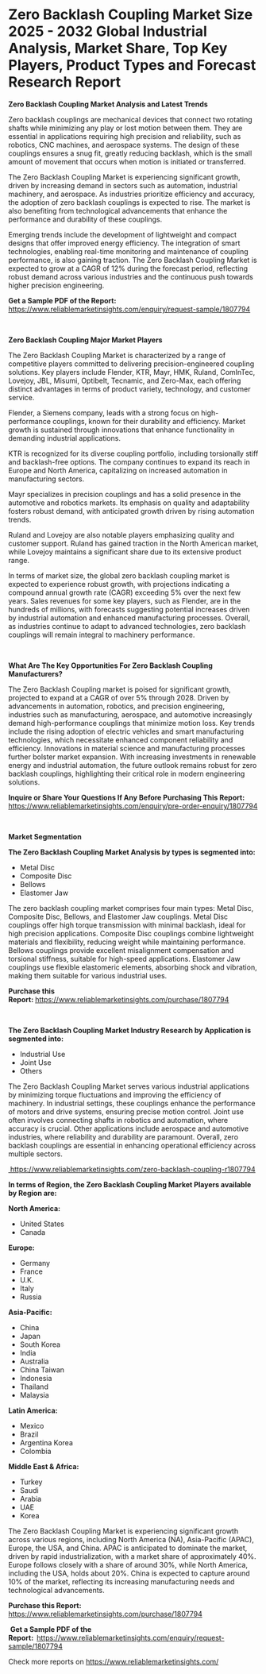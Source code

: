 <p><h1>Zero Backlash Coupling Market Size 2025 - 2032 Global Industrial Analysis, Market Share, Top Key Players, Product Types and Forecast Research Report</h1></p><p><strong>Zero Backlash Coupling Market Analysis and Latest Trends</strong></p>
<p><p>Zero backlash couplings are mechanical devices that connect two rotating shafts while minimizing any play or lost motion between them. They are essential in applications requiring high precision and reliability, such as robotics, CNC machines, and aerospace systems. The design of these couplings ensures a snug fit, greatly reducing backlash, which is the small amount of movement that occurs when motion is initiated or transferred. </p><p>The Zero Backlash Coupling Market is experiencing significant growth, driven by increasing demand in sectors such as automation, industrial machinery, and aerospace. As industries prioritize efficiency and accuracy, the adoption of zero backlash couplings is expected to rise. The market is also benefiting from technological advancements that enhance the performance and durability of these couplings.</p><p>Emerging trends include the development of lightweight and compact designs that offer improved energy efficiency. The integration of smart technologies, enabling real-time monitoring and maintenance of coupling performance, is also gaining traction. The Zero Backlash Coupling Market is expected to grow at a CAGR of 12% during the forecast period, reflecting robust demand across various industries and the continuous push towards higher precision engineering.</p></p>
<p><strong>Get a Sample PDF of the Report:&nbsp;</strong> <a href="https://www.reliablemarketinsights.com/enquiry/request-sample/1807794?utm_campaign=3579&utm_medium=2&utm_source=Github&utm_content=ia&utm_term=10042025&utm_id=zero-backlash-coupling">https://www.reliablemarketinsights.com/enquiry/request-sample/1807794</a></p>
<p>&nbsp;</p>
<p><strong>Zero Backlash Coupling Major Market Players</strong></p>
<p><p>The Zero Backlash Coupling Market is characterized by a range of competitive players committed to delivering precision-engineered coupling solutions. Key players include Flender, KTR, Mayr, HMK, Ruland, ComInTec, Lovejoy, JBL, Misumi, Optibelt, Tecnamic, and Zero-Max, each offering distinct advantages in terms of product variety, technology, and customer service.</p><p>Flender, a Siemens company, leads with a strong focus on high-performance couplings, known for their durability and efficiency. Market growth is sustained through innovations that enhance functionality in demanding industrial applications. </p><p>KTR is recognized for its diverse coupling portfolio, including torsionally stiff and backlash-free options. The company continues to expand its reach in Europe and North America, capitalizing on increased automation in manufacturing sectors.</p><p>Mayr specializes in precision couplings and has a solid presence in the automotive and robotics markets. Its emphasis on quality and adaptability fosters robust demand, with anticipated growth driven by rising automation trends.</p><p>Ruland and Lovejoy are also notable players emphasizing quality and customer support. Ruland has gained traction in the North American market, while Lovejoy maintains a significant share due to its extensive product range. </p><p>In terms of market size, the global zero backlash coupling market is expected to experience robust growth, with projections indicating a compound annual growth rate (CAGR) exceeding 5% over the next few years. Sales revenues for some key players, such as Flender, are in the hundreds of millions, with forecasts suggesting potential increases driven by industrial automation and enhanced manufacturing processes. Overall, as industries continue to adapt to advanced technologies, zero backlash couplings will remain integral to machinery performance.</p></p>
<p>&nbsp;</p>
<p><strong>What Are The Key Opportunities For Zero Backlash Coupling Manufacturers?</strong></p>
<p><p>The Zero Backlash Coupling market is poised for significant growth, projected to expand at a CAGR of over 5% through 2028. Driven by advancements in automation, robotics, and precision engineering, industries such as manufacturing, aerospace, and automotive increasingly demand high-performance couplings that minimize motion loss. Key trends include the rising adoption of electric vehicles and smart manufacturing technologies, which necessitate enhanced component reliability and efficiency. Innovations in material science and manufacturing processes further bolster market expansion. With increasing investments in renewable energy and industrial automation, the future outlook remains robust for zero backlash couplings, highlighting their critical role in modern engineering solutions.</p></p>
<p><strong>Inquire or Share Your Questions If Any Before Purchasing This Report:</strong> <a href="https://www.reliablemarketinsights.com/enquiry/pre-order-enquiry/1807794?utm_campaign=3579&utm_medium=2&utm_source=Github&utm_content=ia&utm_term=10042025&utm_id=zero-backlash-coupling">https://www.reliablemarketinsights.com/enquiry/pre-order-enquiry/1807794</a></p>
<p>&nbsp;</p>
<p><strong>Market Segmentation</strong></p>
<p><strong>The Zero Backlash Coupling Market Analysis by types is segmented into:</strong></p>
<p><ul><li>Metal Disc</li><li>Composite Disc</li><li>Bellows</li><li>Elastomer Jaw</li></ul></p>
<p><p>The zero backlash coupling market comprises four main types: Metal Disc, Composite Disc, Bellows, and Elastomer Jaw couplings. Metal Disc couplings offer high torque transmission with minimal backlash, ideal for high precision applications. Composite Disc couplings combine lightweight materials and flexibility, reducing weight while maintaining performance. Bellows couplings provide excellent misalignment compensation and torsional stiffness, suitable for high-speed applications. Elastomer Jaw couplings use flexible elastomeric elements, absorbing shock and vibration, making them suitable for various industrial uses.</p></p>
<p><strong>Purchase this Report:&nbsp;</strong><a href="https://www.reliablemarketinsights.com/purchase/1807794?utm_campaign=3579&utm_medium=2&utm_source=Github&utm_content=ia&utm_term=10042025&utm_id=zero-backlash-coupling">https://www.reliablemarketinsights.com/purchase/1807794</a></p>
<p>&nbsp;</p>
<p><strong>The Zero Backlash Coupling Market Industry Research by Application is segmented into:</strong></p>
<p><ul><li>Industrial Use</li><li>Joint Use</li><li>Others</li></ul></p>
<p><p>The Zero Backlash Coupling Market serves various industrial applications by minimizing torque fluctuations and improving the efficiency of machinery. In industrial settings, these couplings enhance the performance of motors and drive systems, ensuring precise motion control. Joint use often involves connecting shafts in robotics and automation, where accuracy is crucial. Other applications include aerospace and automotive industries, where reliability and durability are paramount. Overall, zero backlash couplings are essential in enhancing operational efficiency across multiple sectors.</p></p>
<p><a href="https://www.reliablemarketinsights.com/zero-backlash-coupling-r1807794?utm_campaign=3579&utm_medium=2&utm_source=Github&utm_content=ia&utm_term=10042025&utm_id=zero-backlash-coupling">&nbsp;https://www.reliablemarketinsights.com/zero-backlash-coupling-r1807794</a></p>
<p><strong>In terms of Region, the Zero Backlash Coupling Market Players available by Region are:</strong></p>
<p>
    <p> <strong> North America: </strong>
        <ul>
            <li>United States</li>
            <li>Canada</li>
        </ul>
        </p> 
    <p> <strong> Europe: </strong>
        <ul>
            <li>Germany</li>
            <li>France</li>
            <li>U.K.</li>
            <li>Italy</li>
            <li>Russia</li>
        </ul>
        </p> 
    <p> <strong> Asia-Pacific: </strong>
        <ul>
            <li>China</li>
            <li>Japan</li>
            <li>South Korea</li>
            <li>India</li>
            <li>Australia</li>
            <li>China Taiwan</li>
            <li>Indonesia</li>
            <li>Thailand</li>
            <li>Malaysia</li>
        </ul>
        </p> 
    <p> <strong> Latin America: </strong>
        <ul>
            <li>Mexico</li>
            <li>Brazil</li>
            <li>Argentina Korea</li>
            <li>Colombia</li>
        </ul>
        </p> 
    <p> <strong> Middle East & Africa: </strong>
        <ul>
            <li>Turkey</li>
            <li>Saudi</li>
            <li>Arabia</li>
            <li>UAE</li>
            <li>Korea</li>
        </ul>
    </p>
    </p>
<p><p>The Zero Backlash Coupling Market is experiencing significant growth across various regions, including North America (NA), Asia-Pacific (APAC), Europe, the USA, and China. APAC is anticipated to dominate the market, driven by rapid industrialization, with a market share of approximately 40%. Europe follows closely with a share of around 30%, while North America, including the USA, holds about 20%. China is expected to capture around 10% of the market, reflecting its increasing manufacturing needs and technological advancements.</p></p>
<p><strong>Purchase this Report: </strong><a href="https://www.reliablemarketinsights.com/purchase/1807794?utm_campaign=3579&utm_medium=2&utm_source=Github&utm_content=ia&utm_term=10042025&utm_id=zero-backlash-coupling">https://www.reliablemarketinsights.com/purchase/1807794</a></p>
<p>&nbsp;<strong>Get a Sample PDF of the Report:&nbsp;&nbsp;</strong><a href="https://www.reliablemarketinsights.com/enquiry/request-sample/1807794?utm_campaign=3579&utm_medium=2&utm_source=Github&utm_content=ia&utm_term=10042025&utm_id=zero-backlash-coupling">https://www.reliablemarketinsights.com/enquiry/request-sample/1807794</a></p>
<p><strong></strong></p>
<p>Check more reports on <a href="https://www.reliablemarketinsights.com/?utm_campaign=3579&utm_medium=2&utm_source=Github&utm_content=ia&utm_term=10042025&utm_id=zero-backlash-coupling">https://www.reliablemarketinsights.com/</a></p>